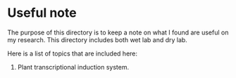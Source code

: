 # Useful note

The purpose of this directory is to keep a note on what I found are useful on my research. This directory includes both wet lab and dry lab. 

Here is a list of topics that are included here:

1. Plant transcriptional induction system. 
